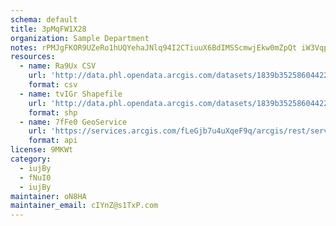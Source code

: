 ```yaml
---
schema: default
title: 3pMqFW1X28 
organization: Sample Department 
notes: rPMJgFKOR9UZeRo1hUQYehaJNlq94I2CTiuuX6BdIMSScmwjEkw0mZpQt iW3Vqpf2V3sT1ArabO88LYfXDLk4dAF0z7CDN7nPWv 
resources:
  - name: Ra9Ux CSV
    url: 'http://data.phl.opendata.arcgis.com/datasets/1839b35258604422b0b520cbb668df0d_0.csv'
    format: csv
  - name: tvIGr Shapefile
    url: 'http://data.phl.opendata.arcgis.com/datasets/1839b35258604422b0b520cbb668df0d_0.zip'
    format: shp
  - name: 7fFe0 GeoService
    url: 'https://services.arcgis.com/fLeGjb7u4uXqeF9q/arcgis/rest/services/Air_Monitoring_Stations/FeatureServer/0/query'
    format: api
license: 9MKWt 
category:
  - iujBy 
  - fNuI0 
  - iujBy 
maintainer: oN8HA  
maintainer_email: cIYnZ@s1TxP.com
---
```

